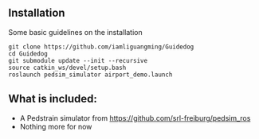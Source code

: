 ## Installation

Some basic guidelines on the installation
```
git clone https://github.com/iamliguangming/Guidedog 
cd Guidedog
git submodule update --init --recursive
source catkin_ws/devel/setup.bash
roslaunch pedsim_simulator airport_demo.launch
```
## What is included:
- A Pedstrain simulator from https://github.com/srl-freiburg/pedsim_ros
- Nothing more for now
